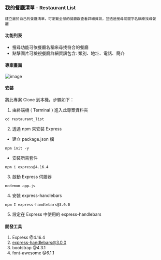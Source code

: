 ### 我的餐廳清單 - Restaurant List

```
建立屬於自己的餐廳清單，可瀏覽全部的餐廳跟查看詳細資訊，並透過搜尋關鍵字名稱來找尋餐廳
```

#### 功能列表

- 搜尋功能可依餐廳名稱來尋找符合的餐廳
- 點擊圖片可檢視餐廳詳細資訊包含: 類別、地址、電話、簡介

#### 專案畫面

![image](https://github.com/Ingrid-chi/AC_practice/blob/main/restaurant_list/public/images/restaurant_list_index.jpg)

#### 安裝

將此專案 Clone 到本機，步驟如下：

1. 由終端機 ( Terminal ) 進入此專案資料夾

```
cd restaurant_list
```

2. 透過 npm 來安裝 Express

- 建立 package.json 檔

```
npm init -y
```

- 安裝所需套件

```
npm i express@4.16.4
```

3. 啟動 Express 伺服器

```
nodemon app.js
```

4. 安裝 express-handlebars

```
npm I express-handlebars@3.0.0
```

5. 設定在 Express 中使用的 express-handlebars

#### 開發工具

1. Express @4.16.4
2. express-handlebars@3.0.0
3. bootstrap @4.3.1
4. font-awesome @6.1.1

